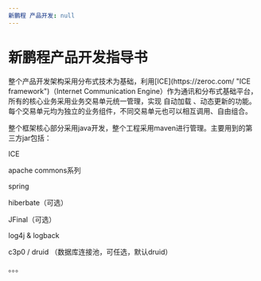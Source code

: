 ```yaml
---
新鹏程 产品开发: null
---
```


# 新鹏程产品开发指导书



整个产品开发架构采用分布式技术为基础，利用\[ICE\]\(https:\/\/zeroc.com\/ "ICE framework"\)（Internet Communication Engine）作为通讯和分布式基础平台，所有的核心业务采用业务交易单元统一管理，实现 自动加载 、动态更新的功能。每个交易单元均为独立的业务组件，不同交易单元也可以相互调用、自由组合。



整个框架核心部分采用java开发，整个工程采用maven进行管理。主要用到的第三方jar包括：

ICE

apache commons系列

spring

hiberbate（可选）

JFinal（可选）

log4j & logback

c3p0 \/ druid （数据库连接池，可任选，默认druid）

。。。

